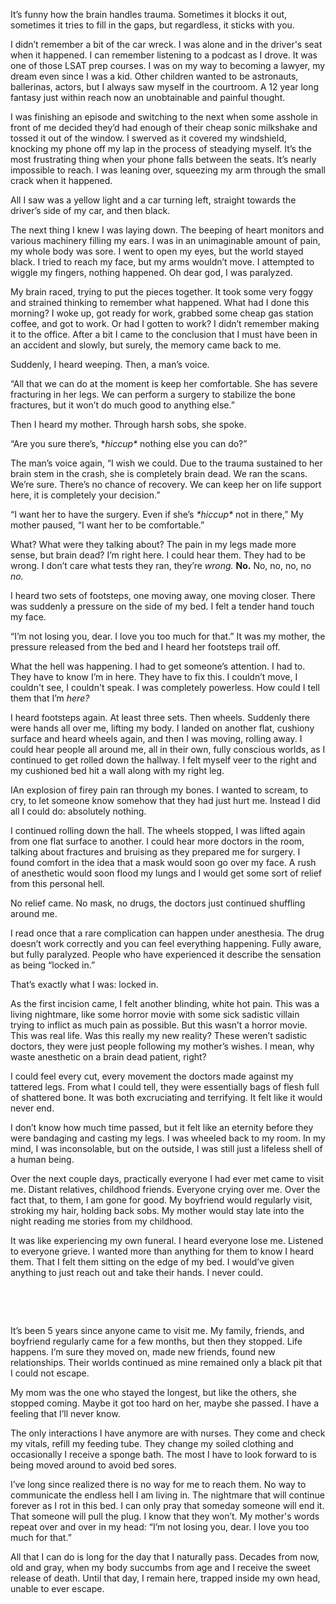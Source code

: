 It’s funny how the brain handles trauma. Sometimes it blocks it out, sometimes it tries to fill in the gaps, but regardless, it sticks with you. 

I didn’t remember a bit of the car wreck. I was alone and in the driver's seat when it happened. I can remember listening to a podcast as I drove. It was one of those LSAT prep courses. I was on my way to becoming a lawyer, my dream even since I was a kid. Other children wanted to be astronauts, ballerinas, actors, but I always saw myself in the courtroom. A 12 year long fantasy just within reach now an unobtainable and painful thought.

I was finishing an episode and switching to the next when some asshole in front of me decided they’d had enough of their cheap sonic milkshake and tossed it out of the window. I swerved as it covered my windshield, knocking my phone off my lap in the process of steadying myself. It’s the most frustrating thing when your phone falls between the seats. It’s nearly impossible to reach. I was leaning over, squeezing my arm through the small crack when it happened.

All I saw was a yellow light and a car turning left, straight towards the driver’s side of my car, and then black.

The next thing I knew I was laying down. The beeping of heart monitors and various machinery filling my ears. I was in an unimaginable amount of pain, my whole body was sore. I went to open my eyes, but the world stayed black. I tried to reach my face, but my arms wouldn’t move. I attempted to wiggle my fingers, nothing happened. Oh dear god, I was paralyzed.

My brain raced, trying to put the pieces together. It took some very foggy and strained thinking to remember what happened. What had I done this morning? I woke up, got ready for work, grabbed some cheap gas station coffee, and got to work. Or had I gotten to work? I didn’t remember making it to the office. After a bit I came to the conclusion that I must have been in an accident and slowly, but surely, the memory came back to me.

Suddenly, I heard weeping. Then, a man’s voice. 

“All that we can do at the moment is keep her comfortable. She has severe fracturing in her legs. We can perform a surgery to stabilize the bone fractures, but it won’t do much good to anything else.”

Then I heard my mother. Through harsh sobs, she spoke.

“Are you sure there’s, \**hiccup\** nothing else you can do?”

The man’s voice again, “I wish we could. Due to the trauma sustained to her brain stem in the crash, she is completely brain dead. We ran the scans. We’re sure. There’s no chance of recovery. We can keep her on life support here, it is completely your decision.”

“I want her to have the surgery. Even if she’s *\*hiccup\** not in there,” My mother paused, “I want her to be comfortable.”

What? What were they talking about? The pain in my legs made more sense, but brain dead? I’m right here. I could hear them. They had to be wrong. I don’t care what tests they ran, they’re *wrong.* **No.** No, no, no, no *no.* 

I heard two sets of footsteps, one moving away, one moving closer. There was suddenly a pressure on the side of my bed. I felt a tender hand touch my face. 

“I’m not losing you, dear. I love you too much for that.” It was my mother, the pressure released from the bed and I heard her footsteps trail off. 

What the hell was happening. I had to get someone’s attention. I had to. They have to know I’m in here. They have to fix this. I couldn’t move, I couldn't see, I couldn't speak. I was completely powerless. How could I tell them that I’m *here?* 

I heard footsteps again. At least three sets. Then wheels. Suddenly there were hands all over me, lifting my body. I landed on another flat, cushiony surface and heard wheels again, and then I was moving, rolling away. I could hear people all around me, all in their own, fully conscious worlds, as I continued to get rolled down the hallway. I felt myself veer to the right and my cushioned bed hit a wall along with my right leg.

IAn explosion of firey pain ran through my bones. I wanted to scream, to cry, to let someone know somehow that they had just hurt me. Instead I did all I could do: absolutely nothing.

I continued rolling down the hall. The wheels stopped, I was lifted again from one flat surface to another. I could hear more doctors in the room, talking about fractures and bruising as they prepared me for surgery. I found comfort in the idea that a mask would soon go over my face. A rush of anesthetic would soon flood my lungs and I would get some sort of relief from this personal hell.

No relief came. No mask, no drugs, the doctors just continued shuffling around me.

I read once that a rare complication can happen under anesthesia. The drug doesn’t work correctly and you can feel everything happening. Fully aware, but fully paralyzed. People who have experienced it describe the sensation as being “locked in.”

That’s exactly what I was: locked in.

As the first incision came, I felt another blinding, white hot pain. This was a living nightmare, like some horror movie with some sick sadistic villain trying to inflict as much pain as possible. But this wasn’t a horror movie. This was real life. Was this really my new reality? These weren’t sadistic doctors, they were just people following my mother’s wishes. I mean, why waste anesthetic on a brain dead patient, right?

I could feel every cut, every movement the doctors made against my tattered legs. From what I could tell, they were essentially bags of flesh full of shattered bone. It was both excruciating and terrifying. It felt like it would never end.

I don’t know how much time passed, but it felt like an eternity before they were bandaging and casting my legs. I was wheeled back to my room. In my mind, I was inconsolable, but on the outside, I was still just a lifeless shell of a human being.

Over the next couple days, practically everyone I had ever met came to visit me. Distant relatives, childhood friends. Everyone crying over me. Over the fact that, to them, I am gone for good. My boyfriend would regularly visit, stroking my hair, holding back sobs. My mother would stay late into the night reading me stories from my childhood.

It was like experiencing my own funeral. I heard everyone lose me. Listened to everyone grieve. I wanted more than anything for them to know I heard them. That I felt them sitting on the edge of my bed. I would’ve given anything to just reach out and take their hands. I never could.

&#x200B;

&#x200B;

It’s been 5 years since anyone came to visit me. My family, friends, and boyfriend regularly came for a few months, but then they stopped. Life happens. I’m sure they moved on, made new friends, found new relationships. Their worlds continued as mine remained only a black pit that I could not escape. 

My mom was the one who stayed the longest, but like the others, she stopped coming. Maybe it got too hard on her, maybe she passed. I have a feeling that I’ll never know.

The only interactions I have anymore are with nurses. They come and check my vitals, refill my feeding tube. They change my soiled clothing and occasionally I receive a sponge bath. The most I have to look forward to is being moved around to avoid bed sores. 

I’ve long since realized there is no way for me to reach them. No way to communicate the endless hell I am living in. The nightmare that will continue forever as I rot in this bed. I can only pray that someday someone will end it. That someone will pull the plug. I know that they won’t. My mother's words repeat over and over in my head: “I’m not losing you, dear. I love you too much for that.” 

All that I can do is long for the day that I naturally pass. Decades from now, old and gray, when my body succumbs from age and I receive the sweet release of death. Until that day, I remain here, trapped inside my own head, unable to ever escape.